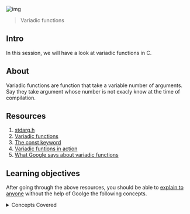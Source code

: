 ![img](https://assets.imaginablefutures.com/media/images/ALX_Logo.max-200x150.png)
> Variadic functions 

## Intro
In this session, we will have a look at variadic functions in C.

## About 
Variadic functions are function that take a variable number of arguments. Say they take argument whose number is not exacly know at the time of compilation. 


## Resources 

1. [stdarg.h](https://en.wikipedia.org/wiki/Stdarg.h)
2. [Variadic functions](https://www.gnu.org/software/libc/manual/html_node/Variadic-Functions.html)
3. [The const keyword](https://www.youtube.com/watch?v=1W4oyuOdXv8)
4. [Variadic funtions in action](https://www.geeksforgeeks.org/variadic-functions-in-c/)
5. [What Google says about variadic functions](https://www.google.com/search?q=variadic+functions+in+c)

## Learning objectives 
After going through the above resources, you should be able to [explain to anyone](https://fs.blog/feynman-learning-technique/) without the help of Goolge the following concepts.

<details>
<summary>Concepts Covered</summary>
<li>What are variadic functions</li>
<li>How to use <code>va_start</code>, <code>va_arg</code>and <code>va_end</code> macros</li>
<li>Why and how to use the <code>const</code> type qualifier</li>
</details>